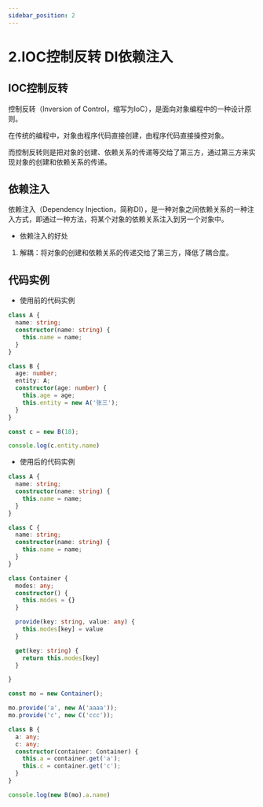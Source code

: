 ```yaml
---
sidebar_position: 2
---
```


# 2.IOC控制反转 DI依赖注入

## IOC控制反转
控制反转（Inversion of Control，缩写为IoC），是面向对象编程中的一种设计原则。

在传统的编程中，对象由程序代码直接创建，由程序代码直接操控对象。

而控制反转则是把对象的创建、依赖关系的传递等交给了第三方，通过第三方来实现对象的创建和依赖关系的传递。

## 依赖注入
依赖注入（Dependency Injection，简称DI），是一种对象之间依赖关系的一种注入方式，即通过一种方法，将某个对象的依赖关系注入到另一个对象中。

+ 依赖注入的好处
1. 解耦：将对象的创建和依赖关系的传递交给了第三方，降低了耦合度。

## 代码实例
+ 使用前的代码实例
```ts
class A {
  name: string;
  constructor(name: string) {
    this.name = name;
  }
}

class B {
  age: number;
  entity: A;
  constructor(age: number) {
    this.age = age;
    this.entity = new A('张三');
  }
}

const c = new B(18);

console.log(c.entity.name)
```
+ 使用后的代码实例

```ts
class A {
  name: string;
  constructor(name: string) {
    this.name = name;
  }
}

class C {
  name: string;
  constructor(name: string) {
    this.name = name;
  }
}

class Container {
  modes: any;
  constructor() {
    this.modes = {}
  }

  provide(key: string, value: any) {
    this.modes[key] = value
  }

  get(key: string) {
    return this.modes[key]
  }

}

const mo = new Container();

mo.provide('a', new A('aaaa'));
mo.provide('c', new C('ccc'));

class B {
  a: any;
  c: any;
  constructor(container: Container) {
    this.a = container.get('a');
    this.c = container.get('c');
  }
}

console.log(new B(mo).a.name)
```